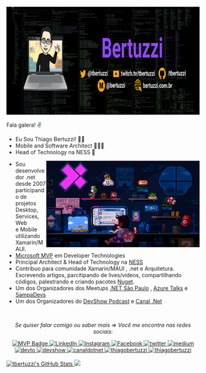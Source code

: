<p align="center">
 <a href="https://www.bertuzzi.com.br">
    <img src="https://github.com/TBertuzzi/tbertuzzi/blob/master/resources/bertuzziGit.png?raw=true" width="847" height="281" alt="Blog" />
  </a>
</p>

Fala galera! ✌

* Eu Sou Thiago Bertuzzi! 🧑🏻
* Mobile and Software Architect 🧑🏻‍💻
* Head of Technology na NESS 💼

<img align="right" alt="Gif" src="https://github.com/TBertuzzi/tbertuzzi/blob/master/resources/mario.gif?raw=true" width="400" />

* Sou desenvolvedor .net desde 2007 participando de projetos Desktop, Services, Web e Mobile utilizando Xamarin/MAUI. 
* [Microsoft MVP](https://mvp.microsoft.com/pt-br/PublicProfile/5003242?fullName=Thiago%20Bertuzzi) em Developer Technologies
* Principal Architect & Head of Technology na [NESS](https://www.ness.com.br/)
* Contribuo para comunidade Xamarin/MAUI , .net e Arquitetura. Escrevendo artigos, parcitipando de lives/videos, compartilhando códigos, palestrando e criando pacotes [Nuget](https://www.nuget.org/profiles/Bertuzzi).
* Um dos Organizadores dos Meetups [.NET São Paulo](https://www.meetup.com/pt-BR/dotnet-Sao-Paulo/) , [Azure Talks](https://www.meetup.com/pt-BR/azure-talks/) e [SampaDevs](https://www.meetup.com/pt-BR/SampaDevs/)
* Um dos Organizadores do [DevShow Podcast](https://devshow.com.br/) e [Canal .Net](https://www.youtube.com/canaldotnet)

</br>

<div align="center">

<i>Se quiser falar comigo ou saber mais => Você me encontra nas redes sociais:</i><br>

<a href="https://mvp.microsoft.com/pt-br/mvp/Thiago%20Bertuzzi-5003242" target="_blank">
	<img src="https://img.shields.io/badge/-MVP%20Profile-blue?style=flat-square&logo=Microsoft&logoColor=white" alt="MVP Badge">
</a>

<a href="https://www.linkedin.com/in/thiago-bertuzzi-74ab2a21/" target="_blank">
	<img src="https://img.shields.io/badge/LinkedIn-%230077B5.svg?&style=flat-square&logo=linkedin&logoColor=white" alt="LinkedIn">
</a>

<a href="https://www.instagram.com/bertuzzi" target="_blank">
	<img src="https://img.shields.io/badge/Instagram-%23E4405F.svg?&style=flat-square&logo=instagram&logoColor=white" alt="Instagram">
</a>

<a href="https://www.facebook.com/thiago.bertuzzi" target="_blank">
	<img src="https://img.shields.io/badge/Facebook-%231877F2.svg?&style=flat-square&logo=facebook&logoColor=white" alt="Facebook">
</a>

<a href="https://twitter.com/tbertuzzi" target="_blank">
	<img src="https://img.shields.io/badge/twitter-blue?&style=flat-square&logo=twitter&logoColor=white" alt="twitter">
</a>

<a href="https://medium.com/@bertuzzi" target="_blank">
	<img src="https://img.shields.io/badge/medium-black?&style=flat-square&logo=medium&logoColor=white" alt="medium">
</a>

<a href="https://dev.to/tbertuzzi" target="_blank">
	<img src="https://img.shields.io/badge/dev.to-0A0A0A?style=flat-square&logo=dev.to&logoColor=white" alt="devto">
</a>

<a href="https://devshow.com.br/" target="_blank">
	<img src="https://img.shields.io/badge/-DevShow&nbsp;Podcast-37af4a?style=flat-square&labelColor=37af4a&logo=spotify&logoColor=white" alt="devshow">
</a>

<a href="https://www.youtube.com/canaldotnet" target="_blank">
	<img src="https://img.shields.io/badge/canalnet-red?&style=flat-square&logo=youtube&logoColor=white" alt="canaldotnet">
</a>

<a href="https://www.youtube.com/thiagobertuzzi" target="_blank">
	<img src="https://img.shields.io/badge/thiagobertuzzi-red?&style=flat-square&logo=youtube&logoColor=white" alt="thiagobertuzzi">
</a>

<a href="https://www.twitch.tv/tbertuzzi" target="_blank">
	<img src="https://img.shields.io/badge/tbertuzzi-purple?&style=flat-square&logo=twitch&logoColor=white" alt="thiagobertuzzi">
</a>


</div>
<br/>


 <div>
  <a href="https://github.com/tbertuzzi">
<img height="180em"  alt="tbertuzzi's GitHub Stats" src="https://awesome-github-stats.azurewebsites.net/user-stats/tbertuzzi?cardType=level&theme=algolia&preferLogin=true"/>
  <img height="180em" src="https://github-readme-stats.vercel.app/api/top-langs/?username=tbertuzzi&layout=compact&langs_count=10&theme=algolia"/>

</div>


